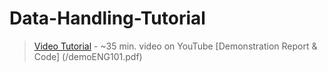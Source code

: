 # Data-Handling-Tutorial

> [Video Tutorial](https://www.youtube.com/watch?v=llQUDrlVVE8) - ~35 min. video on YouTube
> [Demonstration Report & Code] (/demoENG101.pdf)
